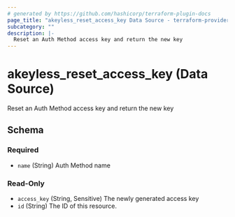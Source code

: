 ```yaml
---
# generated by https://github.com/hashicorp/terraform-plugin-docs
page_title: "akeyless_reset_access_key Data Source - terraform-provider-akeyless"
subcategory: ""
description: |-
  Reset an Auth Method access key and return the new key
---
```


# akeyless_reset_access_key (Data Source)

Reset an Auth Method access key and return the new key



<!-- schema generated by tfplugindocs -->
## Schema

### Required

- `name` (String) Auth Method name

### Read-Only

- `access_key` (String, Sensitive) The newly generated access key
- `id` (String) The ID of this resource.


